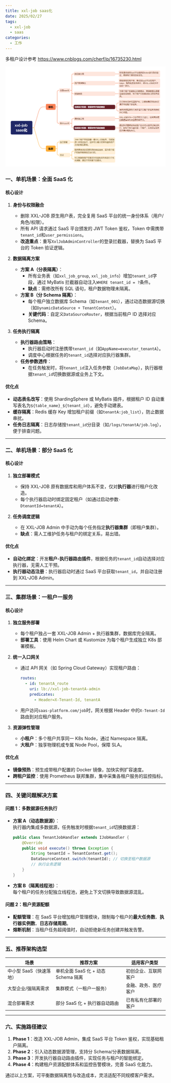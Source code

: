 ```yaml
---
title: xxl-job saas化
date: 2025/02/27
tags:
  - xxl-job
  - saas
categories:
  - 工作
---
```


多租户设计参考 https://www.cnblogs.com/cherf/p/16735230.html

![alt text](image.png)

### **一、单机场景：全面 SaaS 化**

#### **核心设计**

1. **身份与权限融合**

   - 删除 XXL-JOB 原生用户表，完全复用 SaaS 平台的统一身份体系（用户/角色/权限）。
   - 所有 API 请求通过 SaaS 平台颁发的 JWT Token 鉴权，Token 中需携带`tenant_id`和`user_permissions`。
   - **改造重点**：重写`XxlJobAdminController`的登录拦截器，替换为 SaaS 平台的 Token 验证逻辑。

2. **数据隔离方案**

   - **方案 A（分表隔离）**：
     - 所有业务表（如`xxl_job_group`, `xxl_job_info`）增加`tenant_id`字段，通过 MyBatis 拦截器自动注入`WHERE tenant_id = ?`条件。
     - **缺点**：需修改所有 SQL 语句，租户数据物理未隔离。
   - **方案 B（分 Schema 隔离）**：
     - 每个租户独立数据库 Schema（如`tenant_001`），通过动态数据源切换（如`DynamicDataSource + TenantContext`）。
     - **关键代码**：自定义`DataSourceRouter`，根据当前租户 ID 选择对应 Schema。

3. **任务执行隔离**
   - **执行器路由策略**：
     - 执行器启动时注册携带`tenant_id`（如`AppName=executor_tenantA`）。
     - 调度中心根据任务的`tenant_id`选择对应执行器集群。
   - **任务参数透传**：
     - 在任务触发时，将`tenant_id`注入任务参数（`JobDataMap`），执行器根据`tenant_id`切换数据源或业务上下文。

#### **优化点**

- **动态表名改写**：使用 ShardingSphere 或 MyBatis 插件，根据租户 ID 自动重写表名为`${table_name}_${tenant_id}`，避免手动建表。
- **缓存隔离**：Redis 缓存 Key 增加租户前缀（如`tenantA:job_list`），防止数据串扰。
- **任务日志隔离**：日志存储按`tenant_id`分目录（如`/logs/tenantA/job.log`），便于排查问题。

---

### **二、单机场景：部分 SaaS 化**

#### **核心设计**

1. **独立部署模式**

   - 保持 XXL-JOB 原有数据库和用户体系不变，仅对**执行器**进行租户化改造。
   - 每个执行器启动时绑定固定租户（如通过启动参数`-DtenantId=tenantA`）。

2. **任务调度逻辑**
   - 在 XXL-JOB Admin 中手动为每个任务指定**执行器集群**（即租户集群）。
   - **缺点**：需人工维护任务与租户的绑定关系，易出错。

#### **优化点**

- **自动化绑定**：开发**租户-执行器路由插件**，根据任务的`tenant_id`自动选择对应执行器，无需人工干预。
- **执行器动态注册**：执行器启动时通过 SaaS 平台获取`tenant_id`，并自动注册到 XXL-JOB Admin。

---

### **三、集群场景：一租户一服务**

#### **核心设计**

1. **独立服务部署**

   - 每个租户独占一套 XXL-JOB Admin + 执行器集群，数据库完全隔离。
   - **部署工具**：使用 Helm Chart 或 Kustomize 为每个租户生成独立 K8s 部署模板。

2. **统一入口网关**

   - 通过 API 网关（如 Spring Cloud Gateway）实现租户路由：
     ```yaml
     routes:
       - id: tenantA_route
         uri: lb://xxl-job-tenantA-admin
         predicates:
           - Header=X-Tenant-Id, tenantA
     ```
   - 用户访问`saas-platform.com/job`时，网关根据 Header 中的`X-Tenant-Id`路由到对应租户服务。

3. **资源弹性管理**
   - **小租户**：多个租户共享同一 K8s Node，通过 Namespace 隔离。
   - **大租户**：独享物理机或专属 Node Pool，保障 SLA。

#### **优化点**

- **镜像预热**：预生成带租户配置的 Docker 镜像，加快实例扩容速度。
- **跨租户监控**：使用 Prometheus 联邦集群，集中采集各租户服务的监控指标。

---

### **四、关键问题解决方案**

#### **问题 1：多数据源任务执行**

- **方案 A（动态数据源）**：  
  执行器内集成多数据源，任务触发时根据`tenant_id`切换数据源：
  ```java
  public class TenantJobHandler extends IJobHandler {
      @Override
      public void execute() throws Exception {
          String tenantId = TenantContext.get();
          DataSourceContext.switch(tenantId); // 切换至租户数据源
          // 执行业务逻辑
      }
  }
  ```
- **方案 B（隔离线程池）**：  
  每个租户的任务分配独立线程池，避免上下文切换导致数据源混乱。

#### **问题 2：租户资源配额**

- **配额管理**：在 SaaS 平台增加租户管理模块，限制每个租户的**最大任务数**、**执行器实例数**、**日志存储周期**。
- **熔断机制**：当租户任务超阈值时，自动拒绝新任务创建并触发告警。

---

### **五、推荐架构选型**

| 场景                    | 推荐方案                            | 适用客户类型         |
| ----------------------- | ----------------------------------- | -------------------- |
| 中小型 SaaS（快速落地） | 单机全面 SaaS 化 + 动态 Schema 隔离 | 初创企业、互联网客户 |
| 大型企业/强隔离需求     | 集群模式（一租户一服务）            | 金融、政务、医疗客户 |
| 混合部署需求            | 部分 SaaS 化 + 执行器自动路由       | 已有私有化部署的客户 |

---

### **六、实施路径建议**

1. **Phase 1**：改造 XXL-JOB Admin，集成 SaaS 平台 Token 鉴权，实现基础租户隔离。
2. **Phase 2**：引入动态数据源管理，支持分 Schema/分表数据隔离。
3. **Phase 3**：开发执行器自动路由插件，实现任务与租户的智能绑定。
4. **Phase 4**：构建租户资源配额体系和监控告警模块，完善 SaaS 化能力。

通过以上方案，可平衡数据隔离性与改造成本，灵活适配不同规模客户需求。
